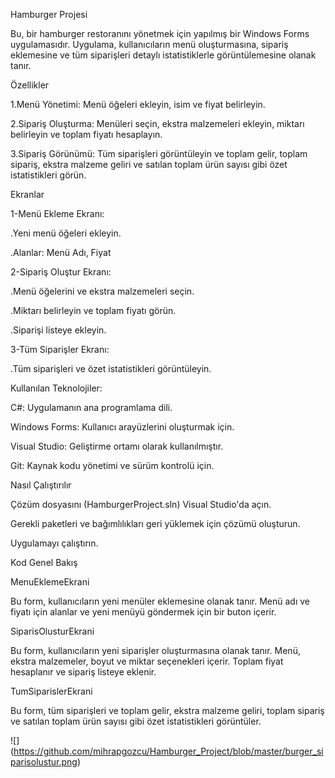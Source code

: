 Hamburger Projesi

Bu, bir hamburger restoranını yönetmek için yapılmış bir Windows Forms uygulamasıdır. Uygulama, kullanıcıların menü oluşturmasına, sipariş eklemesine ve tüm siparişleri detaylı istatistiklerle görüntülemesine olanak tanır.

Özellikler

1.Menü Yönetimi: Menü öğeleri ekleyin, isim ve fiyat belirleyin.

2.Sipariş Oluşturma: Menüleri seçin, ekstra malzemeleri ekleyin, miktarı belirleyin ve toplam fiyatı hesaplayın.

3.Sipariş Görünümü: Tüm siparişleri görüntüleyin ve toplam gelir, toplam sipariş, ekstra malzeme geliri ve satılan toplam ürün sayısı gibi özet istatistikleri görün.

Ekranlar

1-Menü Ekleme Ekranı:

.Yeni menü öğeleri ekleyin.

.Alanlar: Menü Adı, Fiyat

2-Sipariş Oluştur Ekranı:

.Menü öğelerini ve ekstra malzemeleri seçin.

.Miktarı belirleyin ve toplam fiyatı görün.

.Siparişi listeye ekleyin.

3-Tüm Siparişler Ekranı:

.Tüm siparişleri ve özet istatistikleri görüntüleyin.

Kullanılan Teknolojiler:

C#: Uygulamanın ana programlama dili.

Windows Forms: Kullanıcı arayüzlerini oluşturmak için.

Visual Studio: Geliştirme ortamı olarak kullanılmıştır.

Git: Kaynak kodu yönetimi ve sürüm kontrolü için.


Nasıl Çalıştırılır

Çözüm dosyasını (HamburgerProject.sln) Visual Studio'da açın.

Gerekli paketleri ve bağımlılıkları geri yüklemek için çözümü oluşturun.

Uygulamayı çalıştırın.


Kod Genel Bakış

MenuEklemeEkrani

Bu form, kullanıcıların yeni menüler eklemesine olanak tanır. Menü adı ve fiyatı için alanlar ve yeni menüyü göndermek için bir buton içerir.


SiparisOlusturEkrani

Bu form, kullanıcıların yeni siparişler oluşturmasına olanak tanır. Menü, ekstra malzemeler, boyut ve miktar seçenekleri içerir. Toplam fiyat hesaplanır ve sipariş listeye eklenir.


TumSiparislerEkrani

Bu form, tüm siparişleri ve toplam gelir, ekstra malzeme geliri, toplam sipariş ve satılan toplam ürün sayısı gibi özet istatistikleri görüntüler.

![] (https://github.com/mihrapgozcu/Hamburger_Project/blob/master/burger_siparisolustur.png)

